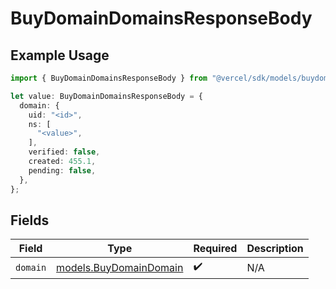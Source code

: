 # BuyDomainDomainsResponseBody

## Example Usage

```typescript
import { BuyDomainDomainsResponseBody } from "@vercel/sdk/models/buydomainop.js";

let value: BuyDomainDomainsResponseBody = {
  domain: {
    uid: "<id>",
    ns: [
      "<value>",
    ],
    verified: false,
    created: 455.1,
    pending: false,
  },
};
```

## Fields

| Field                                                  | Type                                                   | Required                                               | Description                                            |
| ------------------------------------------------------ | ------------------------------------------------------ | ------------------------------------------------------ | ------------------------------------------------------ |
| `domain`                                               | [models.BuyDomainDomain](../models/buydomaindomain.md) | :heavy_check_mark:                                     | N/A                                                    |